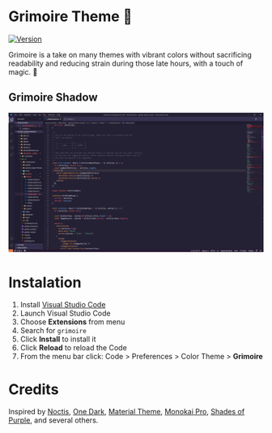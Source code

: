 # Grimoire Theme 🌙
[![Version](https://vsmarketplacebadge.apphb.com/version/NathanEdwards.grimoire.svg)](https://marketplace.visualstudio.com/items?itemName=NathanEdwards.grimoire)

Grimoire is a take on many themes with vibrant colors without sacrificing readability and reducing strain during those late hours, with a touch of magic. 🔮

## Grimoire Shadow
![Screenshot](https://raw.githubusercontent.com/nathan-edwards/grimoire/master/images/ss_dark.png)

# Instalation

1.  Install [Visual Studio Code](https://code.visualstudio.com/)
2.  Launch Visual Studio Code
3.  Choose **Extensions** from menu
4.  Search for `grimoire`
5.  Click **Install** to install it
6.  Click **Reload** to reload the Code
7.  From the menu bar click: Code > Preferences > Color Theme > **Grimoire**

# Credits
Inspired by [Noctis](https://github.com/liviuschera/noctis), [One Dark](https://github.com/atom/atom/tree/master/packages/one-dark-syntax), [Material Theme](https://github.com/material-theme/vsc-material-theme), [Monokai Pro](https://monokai.pro/), [Shades of Purple](https://github.com/ahmadawais/shades-of-purple-vscode), and several others.